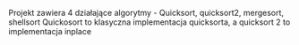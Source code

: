 Projekt zawiera 4 działające algorytmy - Quicksort, quicksort2, mergesort, shellsort
Quickosort to klasyczna implementacja quicksorta, a quicksort 2 to implementacja inplace
